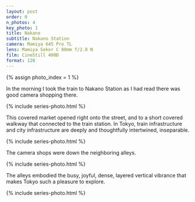 ```yaml
---
layout: post
order: 0
n_photos: 4
key_photo: 1
title: Nakano
subtitle: Nakano Station
camera: Mamiya 645 Pro TL
lens: Mamiya Sekor C 80mm f/2.8 N
film: CineStill 400D
format: 120
---
```


{% assign photo_index = 1 %}

In the morning I took the train to Nakano Station as I had read there was good camera shopping there.

{% include series-photo.html %}

This covered market opened right onto the street, and to a short covered walkway that connected to the train station. In Tokyo, train infrastructure and city infrastructure are deeply and thoughtfully intertwined, inseparable.

<!-- The train stations in Tokyo are inseparable from the infrastructure of the city itself. -->
<!-- inseparable -->
<!-- built in -->

{% include series-photo.html %}

The camera shops were down the neighboring alleys.

{% include series-photo.html %}

The alleys embodied the busy, joyful, dense, layered vertical vibrance that makes Tokyo such a pleasure to explore.

<!-- 
vibrance
bizarre
dense
loud
colorful
joyful
vertical
busy -->

{% include series-photo.html %}
